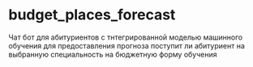 # budget_places_forecast
Чат бот для абитуриентов с тнтегрированной моделью машинного обучения для предоставления прогноза поступит ли абитуриент на выбранную специальность на бюджетную форму обучения
